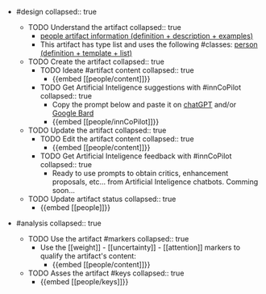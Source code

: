 
- #design
   collapsed:: true
  - TODO Understand the artifact
    collapsed:: true
    - [people artifact information (definition + description + examples)](https://go.innbok.com/#/page/innBoK%2Fpeople%2Finfo)
    - This artifact has type list and uses the following #classes: [person (definition + template + list)](https://go.innbok.com/#/page/innBoK%2Fclass%2Fperson)
  - TODO Create the artifact
     collapsed:: true
    - TODO Ideate #artifact content
      collapsed:: true
      - {{embed [[people/content]]}}
    - TODO Get Artificial Inteligence suggestions with #innCoPilot
      collapsed:: true
      - Copy the prompt below and paste it on [chatGPT](https://chat.openai.com) and/or [Google Bard](https://bard.google.com/chat)
      - {{embed [[people/innCoPilot]]}}
  - TODO Update the artifact
    collapsed:: true
    - TODO Edit the artifact content
     collapsed:: true
      - {{embed [[people/content]]}}
    - TODO Get Artificial Inteligence feedback with #innCoPilot
      collapsed:: true
      - Ready to use prompts to obtain critics, enhancement proposals, etc... from Artificial Inteligence chatbots. Comming soon...
  - TODO Update artifact status
    collapsed:: true
    - {{embed [[people]]}}


- #analysis
  collapsed:: true
  - TODO Use the artifact #markers
    collapsed:: true
    - Use the [[weight]] - [[uncertainty]] - [[attention]] markers to qualify the artifact's content:
      - {{embed [[people/content]]}}
  - TODO Asses the artifact #keys
    collapsed:: true
    - {{embed [[people/keys]]}}



